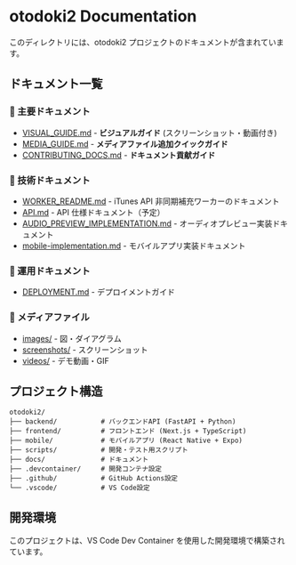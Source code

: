 # otodoki2 Documentation

このディレクトリには、otodoki2 プロジェクトのドキュメントが含まれています。

## ドキュメント一覧

### 📘 主要ドキュメント

- [VISUAL_GUIDE.md](./VISUAL_GUIDE.md) - **ビジュアルガイド** (スクリーンショット・動画付き)
- [MEDIA_GUIDE.md](./MEDIA_GUIDE.md) - **メディアファイル追加クイックガイド**
- [CONTRIBUTING_DOCS.md](./CONTRIBUTING_DOCS.md) - **ドキュメント貢献ガイド**

### 🔧 技術ドキュメント

- [WORKER_README.md](./WORKER_README.md) - iTunes API 非同期補充ワーカーのドキュメント
- [API.md](./API.md) - API 仕様ドキュメント（予定）
- [AUDIO_PREVIEW_IMPLEMENTATION.md](./AUDIO_PREVIEW_IMPLEMENTATION.md) - オーディオプレビュー実装ドキュメント
- [mobile-implementation.md](./mobile-implementation.md) - モバイルアプリ実装ドキュメント

### 🚀 運用ドキュメント

- [DEPLOYMENT.md](./DEPLOYMENT.md) - デプロイメントガイド

### 📁 メディアファイル

- [images/](./images/) - 図・ダイアグラム
- [screenshots/](./screenshots/) - スクリーンショット
- [videos/](./videos/) - デモ動画・GIF

## プロジェクト構造

```
otodoki2/
├── backend/           # バックエンドAPI (FastAPI + Python)
├── frontend/          # フロントエンド (Next.js + TypeScript)
├── mobile/            # モバイルアプリ (React Native + Expo)
├── scripts/           # 開発・テスト用スクリプト
├── docs/              # ドキュメント
├── .devcontainer/     # 開発コンテナ設定
├── .github/           # GitHub Actions設定
└── .vscode/           # VS Code設定
```

## 開発環境

このプロジェクトは、VS Code Dev Container を使用した開発環境で構築されています。
